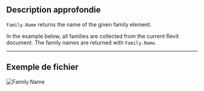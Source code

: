 ## Description approfondie
`Family.Name` returns the name of the given family element.

In the example below, all families are collected from the current Revit document. The family names are returned with `Family.Name`.
___
## Exemple de fichier

![Family.Name](./Revit.Elements.Family.Name_img.jpg)
